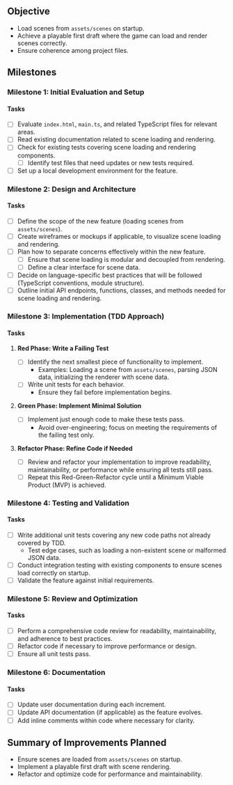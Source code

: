 ## Objective

- Load scenes from `assets/scenes` on startup.
- Achieve a playable first draft where the game can load and render scenes correctly.
- Ensure coherence among project files.

## Milestones

### Milestone 1: Initial Evaluation and Setup

#### Tasks

- [ ] Evaluate `index.html`, `main.ts`, and related TypeScript files for relevant areas.
- [ ] Read existing documentation related to scene loading and rendering.
- [ ] Check for existing tests covering scene loading and rendering components.
  - [ ] Identify test files that need updates or new tests required.
- [ ] Set up a local development environment for the feature.

### Milestone 2: Design and Architecture

#### Tasks

- [ ] Define the scope of the new feature (loading scenes from `assets/scenes`).
- [ ] Create wireframes or mockups if applicable, to visualize scene loading and rendering.
- [ ] Plan how to separate concerns effectively within the new feature.
  - [ ] Ensure that scene loading is modular and decoupled from rendering.
  - [ ] Define a clear interface for scene data.
- [ ] Decide on language-specific best practices that will be followed (TypeScript conventions, module structure).
- [ ] Outline initial API endpoints, functions, classes, and methods needed for scene loading and rendering.

### Milestone 3: Implementation (TDD Approach)

#### Tasks

1. **Red Phase: Write a Failing Test**

   - [ ] Identify the next smallest piece of functionality to implement.
     - Examples: Loading a scene from `assets/scenes`, parsing JSON data, initializing the renderer with scene data.
   - [ ] Write unit tests for each behavior.
     - Ensure they fail before implementation begins.

2. **Green Phase: Implement Minimal Solution**

   - [ ] Implement just enough code to make these tests pass.
     - Avoid over-engineering; focus on meeting the requirements of the failing test only.

3. **Refactor Phase: Refine Code if Needed**
   - [ ] Review and refactor your implementation to improve readability, maintainability, or performance while ensuring all tests still pass.
   - [ ] Repeat this Red-Green-Refactor cycle until a Minimum Viable Product (MVP) is achieved.

### Milestone 4: Testing and Validation

#### Tasks

- [ ] Write additional unit tests covering any new code paths not already covered by TDD.
  - Test edge cases, such as loading a non-existent scene or malformed JSON data.
- [ ] Conduct integration testing with existing components to ensure scenes load correctly on startup.
- [ ] Validate the feature against initial requirements.

### Milestone 5: Review and Optimization

#### Tasks

- [ ] Perform a comprehensive code review for readability, maintainability, and adherence to best practices.
- [ ] Refactor code if necessary to improve performance or design.
- [ ] Ensure all unit tests pass.

### Milestone 6: Documentation

#### Tasks

- [ ] Update user documentation during each increment.
- [ ] Update API documentation (if applicable) as the feature evolves.
- [ ] Add inline comments within code where necessary for clarity.

## Summary of Improvements Planned

- Ensure scenes are loaded from `assets/scenes` on startup.
- Implement a playable first draft with scene rendering.
- Refactor and optimize code for performance and maintainability.
